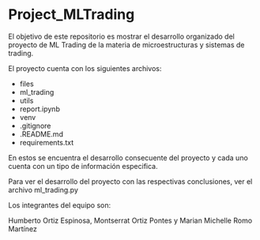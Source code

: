 # Project_MLTrading
El objetivo de este repositorio es mostrar el desarrollo organizado del proyecto de ML Trading de la materia de microestructuras y sistemas de trading.

El proyecto cuenta con los siguientes archivos:

- files
- ml_trading
- utils
- report.ipynb
- venv
- .gitignore
- .README.md
- requirements.txt

En estos se encuentra el desarrollo consecuente del proyecto y cada uno cuenta con un tipo de información especifica.

Para ver el desarrollo del proyecto con las respectivas conclusiones, ver el archivo ml_trading.py



Los integrantes del equipo son:

Humberto Ortiz Espinosa, Montserrat Ortiz Pontes y Marian Michelle Romo Martínez

